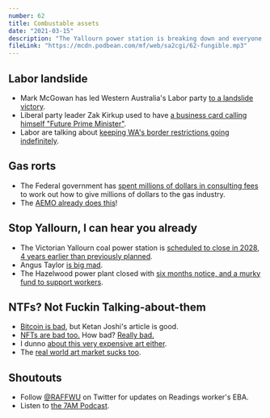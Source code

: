 ```yaml
---
number: 62
title: Combustable assets
date: "2021-03-15"
description: "The Yallourn power station is breaking down and everyone won't shut up about NFTs, so we chat talk about mining for coal and mining for cryptocurrencies."
fileLink: "https://mcdn.podbean.com/mf/web/sa2cgi/62-fungible.mp3"
---
```


## Labor landslide

- Mark McGowan has led Western Australia's Labor party [to a landslide victory](https://theconversation.com/labor-obliterates-liberals-in-historic-wa-election-will-win-control-of-upper-house-for-first-time-156203).
- Liberal party leader Zak Kirkup used to have [a business card calling himself "Future Prime Minister"](https://www.perthnow.com.au/politics/state-politics/new-wa-liberal-party-leader-zak-kirkups-old-business-card-lays-bare-his-ambitions-as-future-prime-minister-ng-b881730042z).
- Labor are talking about [keeping WA's border restrictions going indefinitely](https://www.abc.net.au/news/2021-03-02/mark-mcgowan-flags-tougher-border-after-fall-in-meth-imports/13206388).

## Gas rorts

- The Federal government has [spent millions of dollars in consulting fees](https://www.abc.net.au/news/2021-03-09/qld-gas-subsidies-government-pays-millions-in-consulting-fees/13221270) to work out how to give millions of dollars to the gas industry.
- The [AEMO already does this](https://aemo.com.au/en)!

## Stop Yallourn, I can hear you already

- The Victorian Yallourn coal power station is [scheduled to close in 2028, 4 years earlier than previously planned](https://www.theguardian.com/australia-news/2021/mar/10/yallourn-close-early-victoria-australia-brown-coal-power-stations-giant-battery).
- Angus Taylor [is big mad](https://reneweconomy.com.au/australias-coal-collapse-is-coming-and-angus-taylor-needs-to-get-out-of-the-way/).
- The Hazelwood power plant closed with [six months notice, and a murky fund to support workers](https://www.abc.net.au/news/2018-04-11/how-the-hazelwood-transition-fund-has-been-spent/9591308).

## NTFs? Not Fuckin Talking-about-them

- [Bitcoin is bad](https://ketanjoshi.co/2021/03/11/bitcoin-is-a-mouth-hungry-for-fossil-fuels/), but Ketan Joshi's article is good.
- [NFTs are bad too.](https://memoakten.medium.com/the-unreasonable-ecological-cost-of-cryptoart-2221d3eb2053) How bad? [Really bad.](https://everestpipkin.medium.com/but-the-environmental-issues-with-cryptoart-1128ef72e6a3)
- I dunno [about this very expensive art either](https://www.theverge.com/2021/3/11/22325054/beeple-christies-nft-sale-cost-everydays-69-million).
- The [real world art market sucks too](https://www.youtube.com/watch?v=Dw5kme5Q_Yo).

## Shoutouts

- Follow [@RAFFWU](https://twitter.com/raffwu/status/1370257466500390922) on Twitter for updates on Readings worker's EBA.
- Listen to [the 7AM Podcast](https://7ampodcast.com.au/episodes/the-rule-of-law).